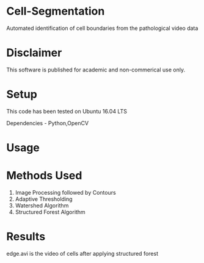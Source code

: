 # Cell-Segmentation
Automated identification of cell boundaries from the pathological video data

# Disclaimer
This software is published for academic and non-commerical use only.

# Setup
This code has been tested on Ubuntu 16.04 LTS

Dependencies - Python,OpenCV

# Usage

# Methods Used

1. Image Processing followed by Contours
2. Adaptive Thresholding
3. Watershed Algorithm
4. Structured Forest Algorithm

# Results
edge.avi is the video of cells after applying structured forest
